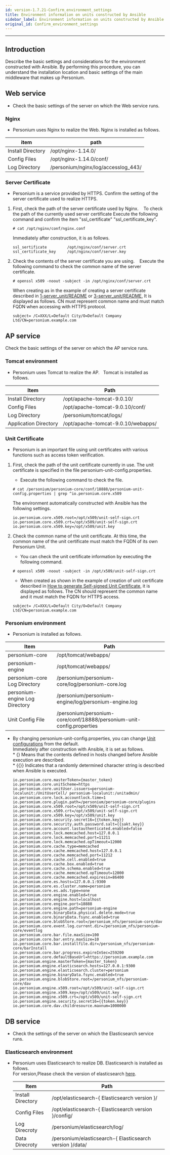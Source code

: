 ```yaml
---
id: version-1.7.21-Confirm_environment_settings
title: Environment information on units constructed by Ansible
sidebar_label: Environment information on units constructed by Ansible
original_id: Confirm_environment_settings
---
```


-------------------------------------------------

## Introduction

Describe the basic settings and considerations for the environment constructed with Ansible.
By performing this procedure, you can understand the installation location and basic settings of the main middleware that makes up Personium.

## Web service

* Check the basic settings of the server on which the Web service runs.

### Nginx

* Personium uses Nginx to realize the Web.
Nginx is installed as follows.

| item                    | path                                |
|-------------------------|-------------------------------------|
| Install Directory       | /opt/nginx-1.14.0/                  |
| Config Files            | /opt/nginx-1.14.0/conf/             |
| Log Directory           | /personium/nginx/log/accesslog_443/ |  

### Server Certificate

* Personium is a service provided by HTTPS. Confirm the setting of the server certificate used to realize HTTPS.

1. First, check the path of the server certificate used by Nginx.
   To check the path of the currently used server certificate Execute the following command and confirm the item "ssl_certificate" "ssl_certificate_key".

    ```console
    # cat /opt/nginx/conf/nginx.conf
    ```

    Immediately after construction, it is as follows.

    ```
    ssl_sertificate         /opt/nginx/conf/server.crt
    ssl_certificate_key     /opt/nginx/conf/server.key
    ```

1. Check the contents of the server certificate you are using.
   Execute the following command to check the common name of the server certificate.

    ```console
    # openssl x509 -noout -subject -in /opt/nginx/conf/server.crt
    ```

    When creating as in the example of creating a server certificate described in [1-server_unit/README](https://github.com/personium/ansible/tree/master/1-server_unit) or [3-server_unit/README](https://github.com/personium/ansible/tree/master/3-server_unit), It is displayed as follows. CN must represent common name and must match FQDN when accessing with HTTPS protocol.

    ```
    subject= /C=XXX/L=Default City/O=Default Company Ltd/CN=personium.example.com
    ```

## AP service

Check the basic settings of the server on which the AP service runs.

### Tomcat environment

* Personium uses Tomcat to realize the AP.
  Tomcat is installed as follows.

| Item                          | Path                                |
|-------------------------------|-------------------------------------|
| Install Directory             | /opt/apache-tomcat-9.0.10/          |
| Config Files                  | /opt/apache-tomcat-9.0.10/conf/     |
| Log Directory                 | /personium/tomcat/logs/             |
| Application Directory         | /opt/apache-tomcat-9.0.10/webapps/  |  

### Unit Certificate

* Personium is an important file using unit certificates with various functions such as access token verification.

1. First, check the path of the unit certificate currently in use. The unit certificate is specified in the file personium-unit-config.properties.
    * Execute the following command to check the file.  

    ```console
    # cat /personium/personium-core/conf/18888/personium-unit-config.properties | grep ^io.personium.core.x509
    ```

    The environment automatically constructed with Ansible has the following settings.
    
    ```
    io.personium.core.x509.root=/opt/x509/unit-self-sign.crt
    io.personium.core.x509.crt=/opt/x509/unit-self-sign.crt
    io.personium.core.x509.key=/opt/x509/unit.key
    ```

1. Check the common name of the unit certificate. At this time, the common name of the unit certificate must match the FQDN of its own Personium Unit.
    * You can check the unit certificate information by executing the following command.

    ```console
    # openssl x509 -noout -subject -in /opt/x509/unit-self-sign.crt
    ```

    * When created as shown in the example of creation of unit certificate described in [How to generate Self-signed Unit Certificate](How_to_generate_Self-Signed_Unit_Certificate.md), it is displayed as follows. The CN should represent the common name and it must match the FQDN for HTTPS access.

    ```
    subject= /C=XXX/L=Default City/O=Default Company Ltd/CN=personium.example.com
    ```

### Personium environment

* Personium is installed as follows.

| Item                          | Path                                                                  |
|-------------------------------|-----------------------------------------------------------------------|
| personium-core                | /opt/tomcat/webapps/                                                  |
| personium-engine              | /opt/tomcat/webapps/                                                  |
| personium-core Log Directory  | /personium/personium-core/log/personium-core.log                      |
| personium-engine Log Directory| /personium/personium-engine/log/personium-engine.log                  |
| Unit Config File              | /personium/personium-core/conf/18888/personium-unit-config.properties |  

* By changing personium-unit-config.properties, you can change [Unit configurations](https://personium.io/docs/en/server-operator/unit_config_list.html) from the default.  
    Immediately after construction with Ansible, it is set as follows.  
    \* {} Means that the contents defined in hosts changed before Ansible execution are described.  
    \* {{}} Indicates that a randomly determined character string is described when Ansible is executed. 

    ```
    io.personium.core.masterToken={master_token}
    io.personium.core.unitScheme=https
    io.personium.core.unitUser.issuers=personium-localunit:/UnitUserCell/ personium-localunit:/unitadmin/
    io.personium.core.lock.accountlock.time=1
    io.personium.core.plugin.path=/personium/personium-core/plugins
    io.personium.core.x509.root=/opt/x509/unit-self-sign.crt
    io.personium.core.x509.crt=/opt/x509/unit-self-sign.crt
    io.personium.core.x509.key=/opt/x509/unit.key
    io.personium.core.security.secret16={{token.key}}
    io.personium.core.security.auth.password.salt={{sakt.key}}
    io.personium.core.account.lastauthenticated.enabled=false
    io.personium.core.lock.memcached.host=127.0.0.1
    io.personium.core.lock.memcached.port=11211
    io.personium.core.lock.memcached.opTimeout=12000
    io.personium.core.cache.type=memcached
    io.personium.core.cache.memcached.host=127.0.0.1
    io.personium.core.cache.memcached.port=11212
    io.personium.core.cache.cell.enabled=true
    io.personium.core.cache.box.enabled=true
    io.personium.core.cache.schema.enabled=true
    io.personium.core.cache.memcached.opTimeout=12000
    io.personium.core.cache.memcached.expiresin=86400
    io.personium.core.es.hosts=127.0.0.1:9300
    io.personium.core.es.cluster.name=personium
    io.personium.core.es.ads.type=none
    io.personium.core.engine.enabled=true
    io.personium.core.engine.host=localhost
    io.personium.core.engine.port=18888
    io.personium.core.engine.path=personium-engine
    io.personium.core.binaryData.physical.delete.mode=true
    io.personium.core.binaryData.fsync.enabled=true
    io.personium.core.blobStore.root=/personium_nfs/personium-core/dav
    io.personium.core.event.log.current.dir=/personium_nfs/personium-core/eventlog
    io.personium.core.bar.file.maxSize=100
    io.personium.core.bar.entry.maxSize=10
    io.personium.core.bar.installfile.dir=/personium_nfs/personium-core/barInstall
    io.personium.core.bar.progress.expireInSec=259200
    io.personium.core.defaultBaseUrl=https://personium.example.com
    io.personium.engine.masterToken={master_token}
    io.personium.engine.elasticsearch.hosts=127.0.0.1:9300
    io.personium.engine.elasticsearch.cluster=personium
    io.personium.engine.binaryData.fsync.enabled=true
    io.personium.engine.blobStore.root=/personium_nfs/personium-core/dav
    io.personium.engine.x509.root=/opt/x509/unit-self-sign.crt
    io.personium.engine.x509.key=/opt/x509/unit.key
    io.personium.engine.x509.crt=/opt/x509/unit-self-sign.crt
    io.personium.engine.security.secret16={{token.key}}
    io.personium.core.dav.childresource.maxnum=1000000
    ```

## DB service

* Check the settings of the server on which the Elasticsearch service runs.

### Elasticsearch environment

* Personium uses Elasticsearch to realize DB. 
  Elasticsearch is installed as follows.  
  For version,Please check the version of elasticsearch [here](https://github.com/personium/ansible#middleware-on-vm).  

    | Item                    | Path                                                         |
    |-------------------------|--------------------------------------------------------------|
    | Install Directory       | /opt/elasticsearch-{ Elasticsearch version }/                |
    | Config Files            | /opt/elasticsearch-{ Elasticsearch version }/config/         |
    | Log Direcroty           | /personium/elasticsearch/log/                                |
    | Data Direcroty          | /personium/elasticsearch-{ Elasticsearch version }/data/     |  
